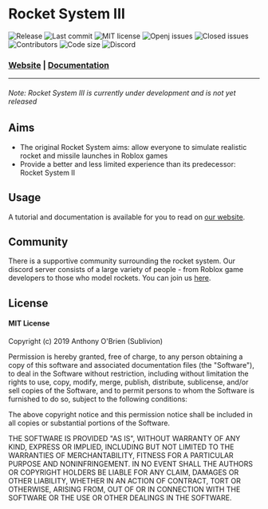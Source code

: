 # Rocket System III 
![Release](https://img.shields.io/github/tag-date/sublivion/rocket-system.svg?style=flat-square) ![Last commit](https://img.shields.io/github/last-commit/sublivion/rocket-system.svg?style=flat-square) ![MIT license](https://img.shields.io/github/license/sublivion/Rocket-System.svg?style=flat-square) ![Openj issues](https://img.shields.io/github/issues/sublivion/rocket-system.svg?style=flat-square) ![Closed issues](https://img.shields.io/github/issues-closed/sublivion/rocket-system.svg?style=flat-square) ![Contributors](https://img.shields.io/github/contributors/sublivion/rocket-system.svg?style=flat-square) ![Code size](https://img.shields.io/github/languages/code-size/sublivion/rocket-system.svg?style=flat-square) ![Discord](https://img.shields.io/discord/530216666416807947.svg?style=flat-square)

### [Website](https://sublivion.github.io/Rocket-System/) | [Documentation](https://sublivion.github.io/Rocket-System/)
---
###### Note: Rocket System III is currently under development and is not yet released

## Aims
- The original Rocket System aims: allow everyone to simulate realistic rocket and missile launches in Roblox games
- Provide a better and less limited experience than its predecessor: Rocket System II

## Usage
A tutorial and documentation is available for you to read on [our website](https://sublivion.github.io/Rocket-System/).

## Community
There is a supportive community surrounding the rocket system. Our discord server consists of a large variety of people - from Roblox game developers to those who model rockets. You can join us [here](https://discord.gg/bqRdNPw).

## License
#### MIT License

Copyright (c) 2019 Anthony O'Brien (Sublivion)

Permission is hereby granted, free of charge, to any person obtaining a copy
of this software and associated documentation files (the "Software"), to deal
in the Software without restriction, including without limitation the rights
to use, copy, modify, merge, publish, distribute, sublicense, and/or sell
copies of the Software, and to permit persons to whom the Software is
furnished to do so, subject to the following conditions:

The above copyright notice and this permission notice shall be included in all
copies or substantial portions of the Software.

THE SOFTWARE IS PROVIDED "AS IS", WITHOUT WARRANTY OF ANY KIND, EXPRESS OR
IMPLIED, INCLUDING BUT NOT LIMITED TO THE WARRANTIES OF MERCHANTABILITY,
FITNESS FOR A PARTICULAR PURPOSE AND NONINFRINGEMENT. IN NO EVENT SHALL THE
AUTHORS OR COPYRIGHT HOLDERS BE LIABLE FOR ANY CLAIM, DAMAGES OR OTHER
LIABILITY, WHETHER IN AN ACTION OF CONTRACT, TORT OR OTHERWISE, ARISING FROM,
OUT OF OR IN CONNECTION WITH THE SOFTWARE OR THE USE OR OTHER DEALINGS IN THE
SOFTWARE.
